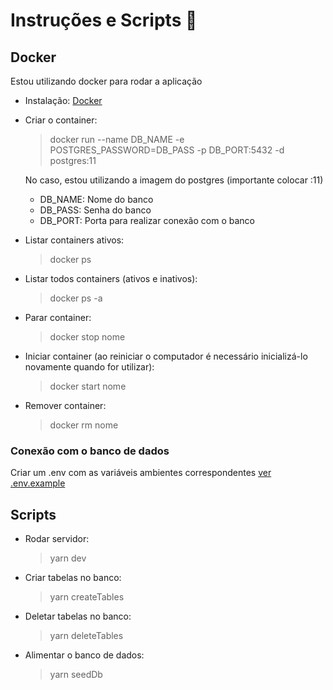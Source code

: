 # Instruções e Scripts :memo:

## Docker
Estou utilizando docker para rodar a aplicação
* Instalação: [Docker](https://docs.docker.com/install/)
* Criar o container:
   > docker run --name DB_NAME -e POSTGRES_PASSWORD=DB_PASS -p DB_PORT:5432 -d postgres:11
   
  No caso, estou utilizando a imagem do postgres (importante colocar :11)
  * DB_NAME: Nome do banco
  * DB_PASS: Senha do banco
  * DB_PORT: Porta para realizar conexão com o banco
  
* Listar containers ativos:
  > docker ps
* Listar todos containers (ativos e inativos):
  > docker ps -a
* Parar container:
  > docker stop nome
* Iniciar container (ao reiniciar o computador é necessário inicializá-lo novamente quando for utilizar):
  > docker start nome
* Remover container:
  > docker rm nome
 
### Conexão com o banco de dados

Criar um .env com as variáveis ambientes correspondentes [ver .env.example](https://github.com/navarrotheus/database-fundamentals-CK0114/blob/backend/backend/.env.example)

## Scripts

* Rodar servidor:
  > yarn dev
  
* Criar tabelas no banco:
  > yarn createTables

* Deletar tabelas no banco:
  > yarn deleteTables
  
* Alimentar o banco de dados:
  > yarn seedDb
